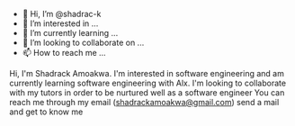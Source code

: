 - 👋 Hi, I’m @shadrac-k
- 👀 I’m interested in ...
- 🌱 I’m currently learning ...
- 💞️ I’m looking to collaborate on ...
- 📫 How to reach me ...

<!---
shadrac-k/shadrac-k is a ✨ special ✨ repository because its `README.md` (this file) appears on your GitHub profile.
You can click the Preview link to take a look at your changes.
--->
Hi, I'm Shadrack Amoakwa. I'm interested in software engineering and am currently learning software engineering with Alx. I'm looking to collaborate with my tutors in order to be nurtured well as a software engineer
You can reach me through my email (shadrackamoakwa@gmail.com) send a mail and get to know me 
